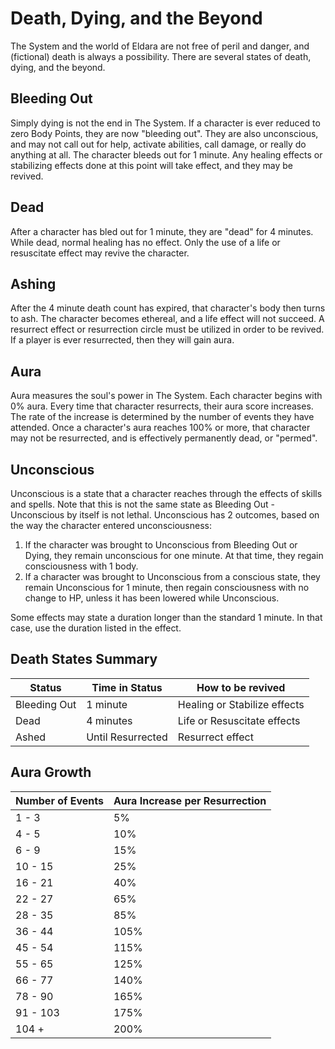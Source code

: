 # Death, Dying, and the Beyond

The System and the world of Eldara are not free of peril and danger, and (fictional) death is always a possibility. There are several states of death, dying, and the beyond.

## Bleeding Out

Simply dying is not the end in The System. If a character is ever reduced to zero Body Points, they are now "bleeding out". They are also unconscious, and may not call out for help, activate abilities, call damage, or really do anything at all. The character bleeds out for 1 minute. Any healing effects or stabilizing effects done at this point will take effect, and they may be revived.

## Dead

After a character has bled out for 1 minute, they are "dead" for 4 minutes. While dead, normal healing has no effect. Only the use of a life or resuscitate effect may revive the character.

## Ashing

After the 4 minute death count has expired, that character's body then turns to ash. The character becomes ethereal, and a life effect will not succeed. A resurrect effect or resurrection circle must be utilized in order to be revived. If a player is ever resurrected, then they will gain aura.

## Aura

Aura measures the soul's power in The System. Each character begins with 0% aura. Every time that character resurrects, their aura score increases. The rate of the increase is determined by the number of events they have attended. Once a character's aura reaches 100% or more, that character may not be resurrected, and is effectively permanently dead, or "permed".

## Unconscious

Unconscious is a state that a character reaches through the effects of skills and spells. Note that this is not the same state as Bleeding Out - Unconscious by itself is not lethal. Unconscious has 2 outcomes, based on the way the character entered unconsciousness:

1. If the character was brought to Unconscious from Bleeding Out or Dying, they remain unconscious for one minute. At that time, they regain consciousness with 1 body.
2. If a character was brought to Unconscious from a conscious state, they remain Unconscious for 1 minute, then regain consciousness with no change to HP, unless it has been lowered while Unconscious.

Some effects may state a duration longer than the standard 1 minute. In that case, use the duration listed in the effect.

## Death States Summary

| Status | Time in Status | How to be revived |
|--------|---------------|-------------------|
| Bleeding Out | 1 minute | Healing or Stabilize effects |
| Dead | 4 minutes | Life or Resuscitate effects |
| Ashed | Until Resurrected | Resurrect effect |

## Aura Growth

| Number of Events | Aura Increase per Resurrection |
|-----------------|--------------------------------|
| 1 - 3 | 5% |
| 4 - 5 | 10% |
| 6 - 9 | 15% |
| 10 - 15 | 25% |
| 16 - 21 | 40% |
| 22 - 27 | 65% |
| 28 - 35 | 85% |
| 36 - 44 | 105% |
| 45 - 54 | 115% |
| 55 - 65 | 125% |
| 66 - 77 | 140% |
| 78 - 90 | 165% |
| 91 - 103 | 175% |
| 104 + | 200% | 